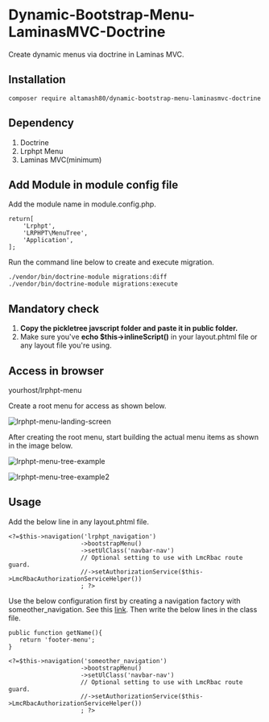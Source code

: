 # Dynamic-Bootstrap-Menu-LaminasMVC-Doctrine
Create dynamic menus via doctrine in Laminas MVC.

## Installation
```
composer require altamash80/dynamic-bootstrap-menu-laminasmvc-doctrine
```
## Dependency
1. Doctrine
2. Lrphpt Menu
3. Laminas MVC(minimum)

## Add Module in module config file
Add the module name in module.config.php.
```
return[
    'Lrphpt',
    'LRPHPT\MenuTree',
    'Application',
];
```

Run the command line below to create and execute migration.

```
./vendor/bin/doctrine-module migrations:diff
./vendor/bin/doctrine-module migrations:execute
```

## Mandatory check

1. **Copy the pickletree javscript folder and paste it in public folder.**
2. Make sure you've **echo $this->inlineScript()** in your layout.phtml file or any layout file you're using.

## Access in browser

yourhost/lrphpt-menu

Create a root menu for access as shown below.

![lrphpt-menu-landing-screen](https://github.com/ALTAMASH80/dynamic-bootstrap-menu-laminasmvc-doctrine/assets/3577323/656342f9-a410-4317-9b0f-75795624617d)

After creating the root menu, start building the actual menu items as shown in the image below. 

![lrphpt-menu-tree-example](https://github.com/ALTAMASH80/dynamic-bootstrap-menu-laminasmvc-doctrine/assets/3577323/3ef79d91-7b0c-4427-8fe5-dd4ccac8f2eb)

![lrphpt-menu-tree-example2](https://github.com/ALTAMASH80/dynamic-bootstrap-menu-laminasmvc-doctrine/assets/3577323/88a238d6-1842-41ff-a082-01dd9836a8fe)


## Usage
Add the below line in any layout.phtml file.
```
<?=$this->navigation('lrphpt_navigation')
                    ->bootstrapMenu()
                    ->setUlClass('navbar-nav')
                    // Optional setting to use with LmcRbac route guard.
                    //->setAuthorizationService($this->LmcRbacAuthorizationServiceHelper())
                    ; ?>
```

Use the below configuration first by creating a navigation factory with someother_navigation. See this [link](https://github.com/ALTAMASH80/Dynamic-Bootstrap-Menu-LaminasMVC-Doctrine/blob/master/config/module.config.php#L23). Then write the below lines in the class file.

```
public function getName(){
   return 'footer-menu';
}

<?=$this->navigation('someother_navigation')
                    ->bootstrapMenu()
                    ->setUlClass('navbar-nav')
                    // Optional setting to use with LmcRbac route guard.
                    //->setAuthorizationService($this->LmcRbacAuthorizationServiceHelper())
                    ; ?>

```
